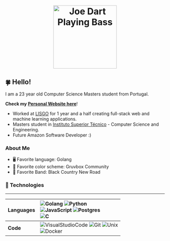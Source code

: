 <h1 align=center><img style="width: 200px;"src="joe-dart.gif" alt="Joe Dart Playing Bass"></h1>

## 🍀 Hello!

I am a 23 year old Computer Science Masters student from Portugal.

**Check my [Personal Website here](https://andree37.github.io/)**!

-   Worked at [LISGO](https://www.linkedin.com/company/lisgo?originalSubdomain=pt) for 1 year and a half creating full-stack web and machine learning applications.
-   Masters student in [Instituto Superior Técnico](https://tecnico.ulisboa.pt/en/) - Computer Science and Engineering.
-   Future Amazon Software Developer :)

### About Me

-   🖥 Favorite language: Golang
-   🎨 Favorite color scheme: Gruvbox Community
-   🎵 Favorite Band: Black Country New Road

### 🔨 Technologies

---

| Languages | ![Golang](https://img.shields.io/badge/golang-2CA5E0.svg?style=for-the-badge&logo=go&logoColor=white) ![Python](https://img.shields.io/badge/python-%233776AB.svg?style=for-the-badge&logo=python&logoColor=white)<br>![JavaScript](https://img.shields.io/badge/javascript-FCC624.svg?style=for-the-badge&logo=javascript&logoColor=white) ![Postgres](https://img.shields.io/badge/postgresql-%23316192.svg?style=for-the-badge&logo=postgresql&logoColor=white) <br> ![C](https://img.shields.io/badge/c/c++-000000.svg?style=for-the-badge&logo=c&logoColor=white)| 
| :-------- | :----------------------------------------------------------------------------------------------------------------------------------------------------------------------------------------------------------------------------------------------------------------------------------------------------------------------------------------------------------------------------------------------------------------------------------------------------------------- |
| **Code**  | ![VisualStudioCode](https://img.shields.io/badge/vscode-%2357A143.svg?style=for-the-badge&logo=visualstudio&logoColor=white) ![Git](https://img.shields.io/badge/git-%23F05033.svg?style=for-the-badge&logo=git&logoColor=white) ![Unix](https://img.shields.io/badge/Unix-FCC624?style=for-the-badge&logo=apple&logoColor=black) <br> ![Docker](https://img.shields.io/badge/Docker-2CA5E0?style=for-the-badge&logo=docker&logoColor=white)                       |

<br>